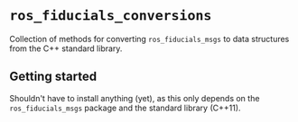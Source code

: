 # `ros_fiducials_conversions`

Collection of methods for converting `ros_fiducials_msgs` to data structures from the C++ standard library. 

## Getting started 
Shouldn't have to install anything (yet), as this only depends on the `ros_fiducials_msgs` package and the standard library (C++11). 

